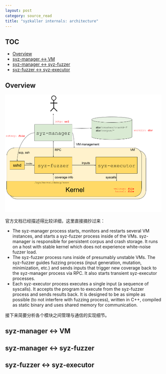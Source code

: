 ```yaml
---
layout: post
category: source_read
title: "syzkaller internals: architecture"
---
```

## TOC
- [Overview](#overview)
- [syz-manager <-> VM](#syz-manager---vm)
- [syz-manager <-> syz-fuzzer](#syz-manager---syz-fuzzer)
- [syz-fuzzer <-> syz-executor](#syz-fuzzer---syz-executor)

## Overview
![process_structures](images/syzkaller/process_structure.png)

官方文档已经描述得比较详细，这里直接摘抄过来：
* The syz-manager process starts, monitors and restarts several VM instances, and starts a syz-fuzzer process inside of the VMs. syz-manager is responsible for persistent corpus and crash storage. It runs on a host with stable kernel which does not experience white-noise fuzzer load.
* The syz-fuzzer process runs inside of presumably unstable VMs. The syz-fuzzer guides fuzzing process (input generation, mutation, minimization, etc.) and sends inputs that trigger new coverage back to the syz-manager process via RPC. It also starts transient syz-executor processes.
* Each syz-executor process executes a single input (a sequence of syscalls). It accepts the program to execute from the syz-fuzzer process and sends results back. It is designed to be as simple as possible (to not interfere with fuzzing process), written in C++, compiled as static binary and uses shared memory for communication.

接下来简要分析各个模块之间管理与通信的实现细节。

## syz-manager <-> VM



## syz-manager <-> syz-fuzzer

## syz-fuzzer <-> syz-executor